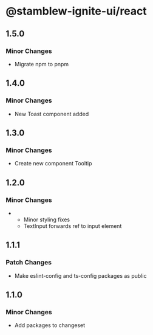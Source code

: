 # @stamblew-ignite-ui/react

## 1.5.0

### Minor Changes

- Migrate npm to pnpm

## 1.4.0

### Minor Changes

- New Toast component added

## 1.3.0

### Minor Changes

- Create new component Tooltip

## 1.2.0

### Minor Changes

- - Minor styling fixes
  - TextInput forwards ref to input element

## 1.1.1

### Patch Changes

- Make eslint-config and ts-config packages as public

## 1.1.0

### Minor Changes

- Add packages to changeset
